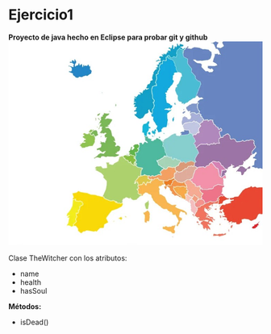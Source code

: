 # Ejercicio1

**Proyecto de java hecho en Eclipse para probar git y github**
![](images/mapa.jpeg)

Clase TheWitcher con los atributos:
* name
* health
* hasSoul

**Métodos:**
* isDead()
